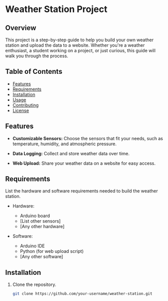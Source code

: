 # Weather Station Project

## Overview

This project is a step-by-step guide to help you build your own weather station and upload the data to a website. Whether you're a weather enthusiast, a student working on a project, or just curious, this guide will walk you through the process.

## Table of Contents

- [Features](#features)
- [Requirements](#requirements)
- [Installation](#installation)
- [Usage](#usage)
- [Contributing](#contributing)
- [License](#license)

## Features

- **Customizable Sensors:** Choose the sensors that fit your needs, such as temperature, humidity, and atmospheric pressure.

- **Data Logging:** Collect and store weather data over time.

- **Web Upload:** Share your weather data on a website for easy access.

## Requirements

List the hardware and software requirements needed to build the weather station.

- Hardware:
  - Arduino board
  - [List other sensors]
  - [Any other hardware]

- Software:
  - Arduino IDE
  - Python (for web upload script)
  - [Any other software]

## Installation

1. Clone the repository.
   ```bash
   git clone https://github.com/your-username/weather-station.git

